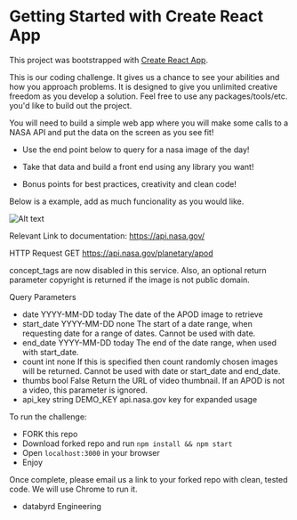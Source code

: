 # Getting Started with Create React App

This project was bootstrapped with [Create React App](https://github.com/facebook/create-react-app).


This is our coding challenge. It gives us a chance to see your abilities and how you approach problems. It is designed to give you unlimited creative freedom as you develop a solution. Feel free to use any packages/tools/etc. you'd like to build out the project.

You will need to build a simple web app where you will make some calls to a NASA API and put the data on the screen as you see fit! 

- Use the end point below to query for a nasa image of the day! 

- Take that data and build a front end using any library you want!

- Bonus points for best practices, creativity and clean code!

Below is a example, add as much funcionality as you would like.

![Alt text](public/example.png?raw=true "example")

Relevant Link to documentation: https://api.nasa.gov/

HTTP Request
GET https://api.nasa.gov/planetary/apod

concept_tags are now disabled in this service. Also, an optional return parameter copyright is returned if the image is not public domain.

Query Parameters
- date	YYYY-MM-DD	today	The date of the APOD image to retrieve
- start_date	YYYY-MM-DD	none	The start of a date range, when requesting date for a range of dates. Cannot be used with date.
- end_date	YYYY-MM-DD	today	The end of the date range, when used with start_date.
- count	int	none	If this is specified then count randomly chosen images will be returned. Cannot be used with date or start_date and end_date.
- thumbs	bool	False	Return the URL of video thumbnail. If an APOD is not a video, this parameter is ignored.
- api_key	string	DEMO_KEY	api.nasa.gov key for expanded usage


To run the challenge:

- FORK this repo
- Download forked repo and run `npm install && npm start`
- Open `localhost:3000` in your browser
- Enjoy

Once complete, please email us a link to your forked repo with clean, tested code. We will use Chrome to run it.

- databyrd Engineering